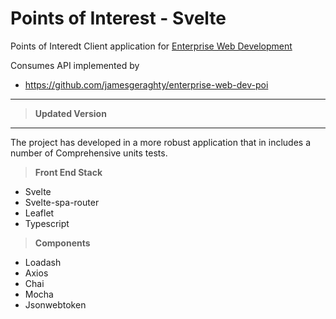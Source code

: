 # Points of Interest - Svelte

Points of Interedt Client application for [Enterprise Web Development](https://tutors-svelte.netlify.app/#/course/wit-hdip-comp-sci-2020-ent-web-dev.netlify.app)

Consumes API implemented by 
- https://github.com/jamesgeraghty/enterprise-web-dev-poi

---
> **Updated Version**
---
The project has developed in a more robust application that in includes a number of Comprehensive units tests.


> **Front End Stack**
- Svelte
- Svelte-spa-router
- Leaflet
- Typescript

> **Components**
- Loadash
- Axios
- Chai
- Mocha
- Jsonwebtoken

